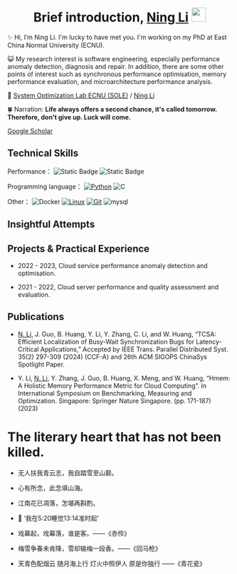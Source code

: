 <h1 align="center">Brief introduction, <a href="https://github.com/MercuryLc" target="_blank">Ning Li</a> <img
src="https://github.com/blackcater/blackcater/raw/main/images/Hi.gif" height="32" /></h1>


✨ Hi, I’m Ning Li. I'm lucky to have met you. I'm working on my PhD at East China Normal University (ECNU). 

😺 My research interest is software engineering, especially performance anomaly detection, diagnosis and repair.
In addition, there are some other points of interest such as synchronous performance optimisation, memory performance evaluation, and microarchitecture performance analysis.

💞️ [System Optimization Lab ECNU (SOLE)](https://solecnugit.github.io/) / [Ning Li](https://solelab.tech/members/ning-li.html)  

🍀 Narration: **Life always offers a second chance, it's called tomorrow. Therefore, don't give up. Luck will come.**



[Google Scholar](https://scholar.google.com/citations?user=YtMJrLgAAAAJ&hl=en)


<!-- - 📫 ningli[dot]sys[at]gmail[dot]com


<!-- - 友链：- [LokinLi](https://lokinli.gitee.io/blog/) -->

## Technical Skills

Performance：
![Static Badge](https://img.shields.io/badge/Linux-perf-brightgreen)
![Static Badge](https://img.shields.io/badge/Intel-VTune-%23406eb5)

Programming language：
[![Python](https://img.shields.io/badge/-Python-3776AB?style=flat-square&logo=python&logoColor=ffffff)](https://www.python.org/)
![C](https://img.shields.io/badge/C-00599C.svg?logo=c&logoColor=white)

Other：
![Docker](https://img.shields.io/badge/Docker-2496ED?style=flat-square&logo=docker&logoColor=ffffff)
[![Linux](https://img.shields.io/badge/-Linux-333333?style=flat-square&logo=linux&logoColor=white)](https://www.linuxfoundation.org/)
[![Git](https://img.shields.io/badge/-Git-f05032?style=flat-square&logo=git&logoColor=white)](https://git-scm.com/)
![mysql](https://img.shields.io/badge/mysql-00000f.svg?logo=mysql&logoColor=white)

<!-- ![C++](https://img.shields.io/badge/C++-00599C.svg?logo=c%2B%2B&logoColor=white) -->
<!-- ![Go](https://img.shields.io/badge/Go-00ADD8.svg?logo=go&logoColor=white)
![Rust](https://img.shields.io/badge/Rust-000000.svg?logo=rust&logoColor=white)
![React](https://img.shields.io/badge/React-20232a.svg?logo=react&logoColor=61DAFB) -->

<!-- ![.NET](https://img.shields.io/badge/.NET-512BD4?style=flat-square&logo=C-Sharp&logoColor=ffffff) -->
<!-- ![Java](https://img.shields.io/badge/-Java-007396?style=flat-square&logo=java&logoColor=ffffff) -->
<!-- ![JavaScript](https://img.shields.io/badge/JavaScript-F7DF1E?style=flat-square&logo=JavaScript&logoColor=ffffff) -->
<!-- ![Vue.js](https://img.shields.io/badge/-Vue.js-4FC08D?style=flat-square&logo=Vue.js&logoColor=ffffff) -->
<!-- ![Webpack](https://img.shields.io/badge/-Webpack-8DD6F9?style=flat-square&logo=webpack&logoColor=ffffff) -->
<!-- ![npm](https://img.shields.io/badge/-NPM-CB3837?style=flat-square&logo=npm&logoColor=white) -->


## Insightful Attempts



## Projects & Practical Experience

- 2022 - 2023, Cloud service performance anomaly detection and optimisation.

- 2021 - 2022, Cloud server performance and quality assessment and evaluation.



## Publications

- <u>N. Li</u>, J. Guo, B. Huang, Y. Li, Y. Zhang, C. Li, and W. Huang, “TCSA: Efficient Localization of Busy-Wait Synchronization Bugs for Latency-Critical Applications,” Accepted by IEEE Trans. Parallel Distributed Syst. 35(2) 297-309 (2024) (CCF-A) and 26th ACM SIGOPS ChinaSys Spotlight Paper.

<!-- - <u>N. Li</u>, J. Guo, B. Huang, Y. Li, Y. Zhang, C. Li, and W. Huang, “TCSA: Efficient Localization of Busy-Wait Synchronization Bugs for Latency-Critical Applications,” IEEE Trans. Parallel Distributed Syst. (TPDS) 35(2): 297-309 (2024) Accepted by IEEE Trans. Parallel Distributed Syst. 35(2) 297-309 (2024) (CCF-A) and 26th ACM SIGOPS ChinaSys Spotlight Paper. -->


- Y. Li, <u>N. Li</u>, Y. Zhang, J. Guo, B. Huang, X. Meng, and W. Huang, “Hmem: A Holistic Memory Performance Metric for Cloud Computing”. In International Symposium on Benchmarking, Measuring and Optimization. Singapore: Springer Nature Singapore. (pp. 171-187) (2023) 

<!-- - 一种多样化算力的统一性能建模和适应性变更方法及装置,2021

- 内存测试方法、装置、电子设备及存储介质,2022

- 一种支持多种编程语言环境的热点符号解析方法、系统及应用,2023 -->

<!-- ## Education

2021 - now, East China Normal University, Software Engineering (Data Science and Engineering)

2017 - 2021, Shandong University of Technology, Software Engineering -->



<!-- 
<p align="left" >  
<img src="https://github-readme-stats.vercel.app/api?username=mercurylc&count_private=true&include_all_commits=true&show_icons=true&theme=radical" alt="logo" height="160" align="left" style="margin: 5px; margin-bottom: 20px;" /> 
  </a>
</p> -->


# The literary heart that has not been killed.

- 无人扶我青云志，我自踏雪至山巅。

- 心有所念，此念填山海。

- 江南花已凋落，怎堪再斟酌。

- 🎵 ‘我在5:20睡觉13:14准时起’

- 戏幕起，戏幕落，谁是客。——《赤伶》

- 梅雪争春未肯降，雪却输梅一段香。——《回马枪》

- 天青色配烟云 随月海上行 灯火中照伊人 原是你独行 ——《青花瓷》









